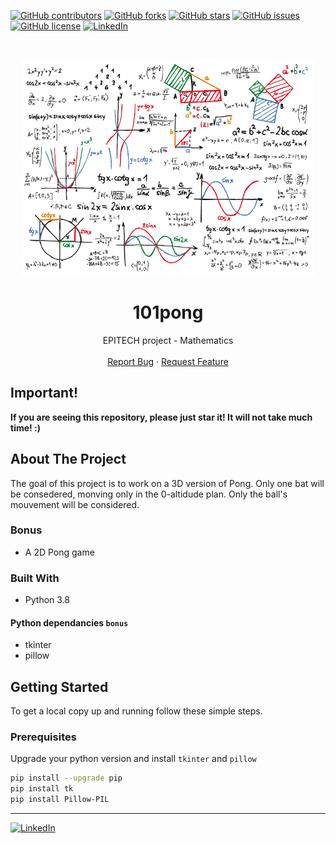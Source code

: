 [![GitHub contributors](https://img.shields.io/github/contributors/HorebParraud/101pong?style=for-the-badge)](https://github.com/HorebParraud/101pong/graphs/contributors)
[![GitHub forks](https://img.shields.io/github/forks/HorebParraud/101pong?style=for-the-badge)](https://github.com/HorebParraud/101pong/network)
[![GitHub stars](https://img.shields.io/github/stars/HorebParraud/101pong?style=for-the-badge)](https://github.com/HorebParraud/101pong/stargazers)
[![GitHub issues](https://img.shields.io/github/issues/HorebParraud/101pong?style=for-the-badge)](https://github.com/HorebParraud/101pong/issues)
[![GitHub license](https://img.shields.io/github/license/HorebParraud/101pong?style=for-the-badge)](https://github.com/HorebParraud/101pong)
[![LinkedIn][linkedin-shield]][linkedin-url]

<!-- PROJECT LOGO -->
<br />
<p align="center">
  <a>
    <img src="Mathematics.png" alt="Logo">
  </a>

  <h1 align="center">101pong</h1>

  <p align="center">
    EPITECH project - Mathematics
    <br />
    <br />
    <a href="https://github.com/HorepParraud/101pong/issues">Report Bug</a>
    ·
    <a href="https://github.com/HorebParraud/101pong/issues">Request Feature</a>
  </p>
</p>


<!-- CONTACT -->
## Important!
**If you are seeing this repository, please just star it! It will not take much time! :)**

<!-- ABOUT THE PROJECT -->
## About The Project
The goal of this project is to work on a 3D version of Pong. Only one bat will be consedered, monving only in the 0-altidude plan.
Only the ball's mouvement will be considered.


### Bonus
* A 2D Pong game

### Built With
* Python 3.8

#### Python dependancies `bonus`
* tkinter
* pillow

<!-- GETTING STARTED -->
## Getting Started

To get a local copy up and running follow these simple steps.

### Prerequisites

Upgrade your python version and install `tkinter` and `pillow`
```sh
pip install --upgrade pip
pip install tk
pip install Pillow-PIL

```

---
[![LinkedIn][linkedin-shield]][linkedin-url]

<!-- MARKDOWN LINKS, ALIAS & IMAGES -->
[linkedin-shield]: https://img.shields.io/badge/-LinkedIn-black.svg?style=for-the-badge&logo=linkedin&colorB=555
[linkedin-url]: https://www.linkedin.com/in/horeb-parraud/
